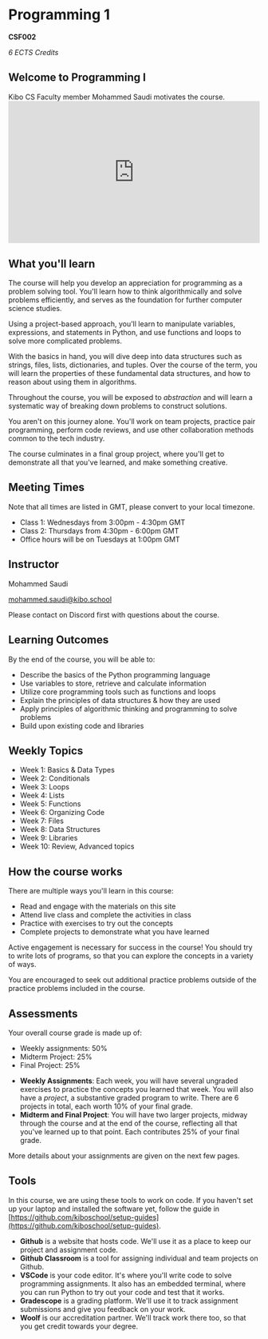 # Programming 1

**CSF002**

_6 ECTS Credits_

## Welcome to Programming I

<aside>
Kibo CS Faculty member Mohammed Saudi motivates the course.
</aside>
<div style="position: relative; padding-bottom: 56.25%; height: 0;"><iframe src="https://www.youtube.com/embed/VFxKjByWtzs" title="YouTube video player" frameborder="0" allow="accelerometer; autoplay; clipboard-write; encrypted-media; gyroscope; picture-in-picture" allowfullscreen style="position: absolute; top: 0; left: 0; width: 100%; height: 100%;"></iframe></div>

## What you'll learn

The course will help you develop an appreciation for programming as a problem
solving tool. You'll learn how to think algorithmically and solve problems
efficiently, and serves as the foundation for further computer science studies.

Using a project-based approach, you'll learn to manipulate variables,
expressions, and statements in Python, and use functions and loops to solve more
complicated problems.

With the basics in hand, you will dive deep into data structures such as strings,
files, lists, dictionaries, and tuples. Over the course of the term, you will
learn the properties of these fundamental data structures, and how to reason
about using them in algorithms.

Throughout the course, you will be exposed to _abstraction_ and will learn a
systematic way of breaking down problems to construct solutions.

You aren't on this journey alone. You'll work on team projects, practice pair
programming, perform code reviews, and use other collaboration methods common to
the tech industry.

The course culminates in a final group project, where you'll get to demonstrate
all that you've learned, and make something creative.

## Meeting Times

Note that all times are listed in GMT, please convert to your local timezone.

- Class 1: Wednesdays from 3:00pm - 4:30pm GMT
- Class 2: Thursdays from 4:30pm - 6:00pm GMT
- Office hours will be on Tuesdays at 1:00pm GMT

## Instructor

Mohammed Saudi

[mohammed.saudi@kibo.school](mailto:mohammed.saudi@kibo.school)

Please contact on Discord first with questions about the course.

## Learning Outcomes

By the end of the course, you will be able to:

- Describe the basics of the Python programming language
- Use variables to store, retrieve and calculate information
- Utilize core programming tools such as functions and loops
- Explain the principles of data structures & how they are used
- Apply principles of algorithmic thinking and programming to solve problems
- Build upon existing code and libraries

## Weekly Topics

- Week 1: Basics & Data Types
- Week 2: Conditionals
- Week 3: Loops
- Week 4: Lists
- Week 5: Functions
- Week 6: Organizing Code
- Week 7: Files
- Week 8: Data Structures
- Week 9: Libraries
- Week 10: Review, Advanced topics

## How the course works

There are multiple ways you'll learn in this course:

* Read and engage with the materials on this site
* Attend live class and complete the activities in class
* Practice with exercises to try out the concepts
* Complete projects to demonstrate what you have learned

Active engagement is necessary for success in the course! You should try to
write lots of programs, so that you can explore the concepts in a variety of
ways.

You are encouraged to seek out additional practice problems outside of the
practice problems included in the course.

## Assessments

Your overall course grade is made up of:

- Weekly assignments: 50%
- Midterm Project: 25%
- Final Project: 25%

* **Weekly Assignments**: Each week, you will have several ungraded exercises
  to practice the concepts you learned that week. You will also have a
  _project_, a substantive graded program to write. There are 6 projects in
  total, each worth 10% of your final grade.
* **Midterm and Final Project**: You will have two larger projects, midway
  through the course and at the end of the course, reflecting all that you've
  learned up to that point. Each contributes 25% of your final grade.

More details about your assignments are given on the next few pages.

## Tools

In this course, we are using these tools to work on code. If you haven't set up
your laptop and installed the software yet, follow the guide in
[https://github.com/kiboschool/setup-guides](https://github.com/kiboschool/setup-guides).

* **Github** is a website that hosts code. We'll use it as a place to keep our project and assignment code.
* **Github Classroom** is a tool for assigning individual and team projects on Github. 
* **VSCode** is your code editor. It's where you'll write code to solve
    programming assignments. It also has an embedded terminal, where you can run
    Python to try out your code and test that it works.
* **Gradescope** is a grading platform. We'll use it to track assignment
    submissions and give you feedback on your work.
* **Woolf** is our accreditation partner. We'll track work there too, so that
    you get credit towards your degree.
